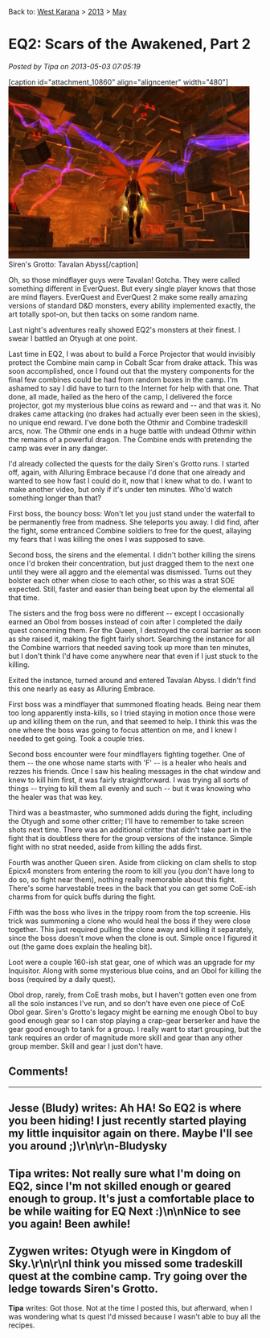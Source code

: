 Back to: [West Karana](/posts/westkarana.md) > [2013](/posts/2013/westkarana.md) > [May](./westkarana.md)
# EQ2: Scars of the Awakened, Part 2

*Posted by Tipa on 2013-05-03 07:05:19*

[caption id="attachment\_10860" align="aligncenter" width="480"][![Siren's Grotto: Tavalan Abyss](../../../uploads/2013/05/EverQuest2-2013-05-02-23-30-43-53-480x342.jpg)](../../../uploads/2013/05/EverQuest2-2013-05-02-23-30-43-53.jpg) Siren's Grotto: Tavalan Abyss[/caption]

Oh, so those mindflayer guys were Tavalan! Gotcha. They were called something different in EverQuest. But every single player knows that those are mind flayers. EverQuest and EverQuest 2 make some really amazing versions of standard D&D monsters, every ability implemented exactly, the art totally spot-on, but then tacks on some random name.

Last night's adventures really showed EQ2's monsters at their finest. I swear I battled an Otyugh at one point.

Last time in EQ2, I was about to build a Force Projector that would invisibly protect the Combine main camp in Cobalt Scar from drake attack. This was soon accomplished, once I found out that the mystery components for the final few combines could be had from random boxes in the camp. I'm ashamed to say I did have to turn to the Internet for help with that one. That done, all made, hailed as the hero of the camp, I delivered the force projector, got my mysterious blue coins as reward and -- and that was it. No drakes came attacking (no drakes had actually ever been seen in the skies), no unique end reward. I've done both the Othmir and Combine tradeskill arcs, now. The Othmir one ends in a huge battle with undead Othmir within the remains of a powerful dragon. The Combine ends with pretending the camp was ever in any danger.

I'd already collected the quests for the daily Siren's Grotto runs. I started off, again, with Alluring Embrace because I'd done that one already and wanted to see how fast I could do it, now that I knew what to do. I want to make another video, but only if it's under ten minutes. Who'd watch something longer than that?

First boss, the bouncy boss: Won't let you just stand under the waterfall to be permanently free from madness. She teleports you away. I did find, after the fight, some entranced Combine soldiers to free for the quest, allaying my fears that I was killing the ones I was supposed to save.

Second boss, the sirens and the elemental. I didn't bother killing the sirens once I'd broken their concentration, but just dragged them to the next one until they were all aggro and the elemental was dismissed. Turns out they bolster each other when close to each other, so this was a strat SOE expected. Still, faster and easier than being beat upon by the elemental all that time.

The sisters and the frog boss were no different -- except I occasionally earned an Obol from bosses instead of coin after I completed the daily quest concerning them. For the Queen, I destroyed the coral barrier as soon as she raised it, making the fight fairly short. Searching the instance for all the Combine warriors that needed saving took up more than ten minutes, but I don't think I'd have come anywhere near that even if I just stuck to the killing.

Exited the instance, turned around and entered Tavalan Abyss. I didn't find this one nearly as easy as Alluring Embrace.

First boss was a mindflayer that summoned floating heads. Being near them too long apparently insta-kills, so I tried staying in motion once those were up and killing them on the run, and that seemed to help. I think this was the one where the boss was going to focus attention on me, and I knew I needed to get going. Took a couple tries.

Second boss encounter were four mindflayers fighting together. One of them -- the one whose name starts with 'F' -- is a healer who heals and rezzes his friends. Once I saw his healing messages in the chat window and knew to kill him first, it was fairly straightforward. I was trying all sorts of things -- trying to kill them all evenly and such -- but it was knowing who the healer was that was key.

Third was a beastmaster, who summoned adds during the fight, including the Otyugh and some other critter; I'll have to remember to take screen shots next time. There was an additional critter that didn't take part in the fight that is doubtless there for the group versions of the instance. Simple fight with no strat needed, aside from killing the adds first.

Fourth was another Queen siren. Aside from clicking on clam shells to stop Epicx4 monsters from entering the room to kill you (you don't have long to do so, so fight near them), nothing really memorable about this fight. There's some harvestable trees in the back that you can get some CoE-ish charms from for quick buffs during the fight.

Fifth was the boss who lives in the trippy room from the top screenie. His trick was summoning a clone who would heal the boss if they were close together. This just required pulling the clone away and killing it separately, since the boss doesn't move when the clone is out. Simple once I figured it out (the game does explain the healing bit).

Loot were a couple 160-ish stat gear, one of which was an upgrade for my Inquisitor. Along with some mysterious blue coins, and an Obol for killing the boss (required by a daily quest).

Obol drop, rarely, from CoE trash mobs, but I haven't gotten even one from all the solo instances I've run, and so don't have even one piece of CoE Obol gear. Siren's Grotto's legacy might be earning me enough Obol to buy good enough gear so I can stop playing a crap-gear berserker and have the gear good enough to tank for a group. I really want to start grouping, but the tank requires an order of magnitude more skill and gear than any other group member. Skill and gear I just don't have.

## Comments!
---
**Jesse (Bludy)** writes: Ah HA! So EQ2 is where you been hiding! I just recently started playing my little inquisitor again on there. Maybe I'll see you around ;)\r\n\r\n-Bludysky
---
**Tipa** writes: Not really sure what I'm doing on EQ2, since I'm not skilled enough or geared enough to group. It's just a comfortable place to be while waiting for EQ Next :)\n\nNice to see you again! Been awhile!
---
**Zygwen** writes: Otyugh were in Kingdom of Sky.\r\n\r\nI think you missed some tradeskill quest at the combine camp. Try going over the ledge towards Siren's Grotto.
---
**Tipa** writes: Got those. Not at the time I posted this, but afterward, when I was wondering what ts quest I'd missed because I wasn't able to buy all the recipes.
